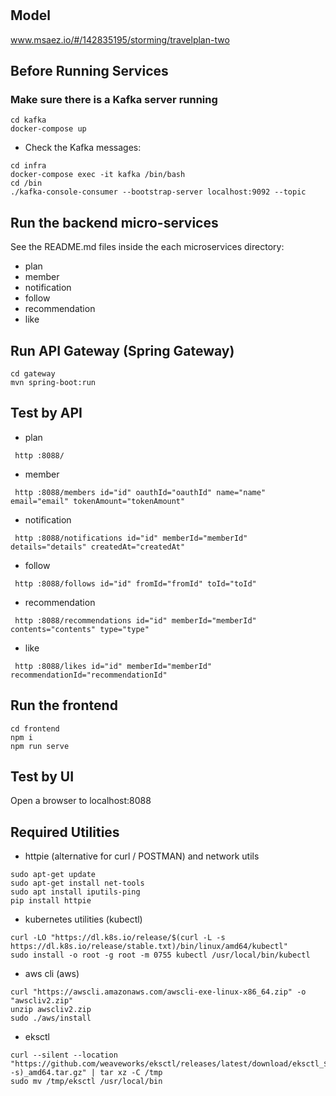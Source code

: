 # 

## Model
www.msaez.io/#/142835195/storming/travelplan-two

## Before Running Services
### Make sure there is a Kafka server running
```
cd kafka
docker-compose up
```
- Check the Kafka messages:
```
cd infra
docker-compose exec -it kafka /bin/bash
cd /bin
./kafka-console-consumer --bootstrap-server localhost:9092 --topic
```

## Run the backend micro-services
See the README.md files inside the each microservices directory:

- plan
- member
- notification
- follow
- recommendation
- like


## Run API Gateway (Spring Gateway)
```
cd gateway
mvn spring-boot:run
```

## Test by API
- plan
```
 http :8088/ 
```
- member
```
 http :8088/members id="id" oauthId="oauthId" name="name" email="email" tokenAmount="tokenAmount" 
```
- notification
```
 http :8088/notifications id="id" memberId="memberId" details="details" createdAt="createdAt" 
```
- follow
```
 http :8088/follows id="id" fromId="fromId" toId="toId" 
```
- recommendation
```
 http :8088/recommendations id="id" memberId="memberId" contents="contents" type="type" 
```
- like
```
 http :8088/likes id="id" memberId="memberId" recommendationId="recommendationId" 
```


## Run the frontend
```
cd frontend
npm i
npm run serve
```

## Test by UI
Open a browser to localhost:8088

## Required Utilities

- httpie (alternative for curl / POSTMAN) and network utils
```
sudo apt-get update
sudo apt-get install net-tools
sudo apt install iputils-ping
pip install httpie
```

- kubernetes utilities (kubectl)
```
curl -LO "https://dl.k8s.io/release/$(curl -L -s https://dl.k8s.io/release/stable.txt)/bin/linux/amd64/kubectl"
sudo install -o root -g root -m 0755 kubectl /usr/local/bin/kubectl
```

- aws cli (aws)
```
curl "https://awscli.amazonaws.com/awscli-exe-linux-x86_64.zip" -o "awscliv2.zip"
unzip awscliv2.zip
sudo ./aws/install
```

- eksctl 
```
curl --silent --location "https://github.com/weaveworks/eksctl/releases/latest/download/eksctl_$(uname -s)_amd64.tar.gz" | tar xz -C /tmp
sudo mv /tmp/eksctl /usr/local/bin
```

